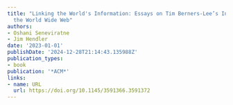 ```yaml
---
title: "Linking the World's Information: Essays on Tim Berners-Lee’s Invention of
  the World Wide Web"
authors:
- Oshani Seneviratne
- Jim Hendler
date: '2023-01-01'
publishDate: '2024-12-28T21:14:43.135988Z'
publication_types:
- book
publication: '*ACM*'
links:
- name: URL
  url: https://doi.org/10.1145/3591366.3591372
---
```

